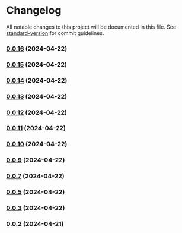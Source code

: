 # Changelog

All notable changes to this project will be documented in this file. See [standard-version](https://github.com/conventional-changelog/standard-version) for commit guidelines.

### [0.0.16](https://github.com/yesnohub/sitaad-ts/compare/v0.0.15...v0.0.16) (2024-04-22)

### [0.0.15](https://github.com/yesnohub/sitaad-ts/compare/v0.0.14...v0.0.15) (2024-04-22)

### [0.0.14](https://github.com/yesnohub/sitaad-ts/compare/v0.0.13...v0.0.14) (2024-04-22)

### [0.0.13](https://github.com/yesnohub/sitaad-ts/compare/v0.0.12...v0.0.13) (2024-04-22)

### [0.0.12](https://github.com/yesnohub/sitaad-ts/compare/v0.0.11...v0.0.12) (2024-04-22)

### [0.0.11](https://github.com/yesnohub/sitaad-ts/compare/v0.0.10...v0.0.11) (2024-04-22)

### [0.0.10](https://github.com/yesnohub/sitaad-ts/compare/v0.0.9...v0.0.10) (2024-04-22)

### [0.0.9](https://github.com/yesnohub/sitaad-ts/compare/v0.0.7...v0.0.9) (2024-04-22)

### [0.0.7](https://github.com/yesnohub/sitaad-ts/compare/v0.0.5...v0.0.7) (2024-04-22)

### [0.0.5](https://github.com/yesnohub/sitaad-ts/compare/v0.0.3...v0.0.5) (2024-04-22)

### [0.0.3](https://github.com/yesnohub/sitaad-ts/compare/v0.0.2...v0.0.3) (2024-04-22)

### 0.0.2 (2024-04-21)

